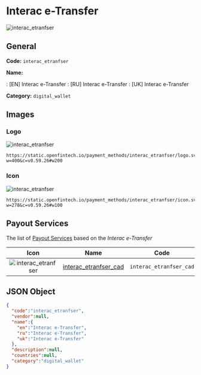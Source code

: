 
# Interac e-Transfer 
![interac_etranfser](https://static.openfintech.io/payment_methods/interac_etranfser/logo.svg?w=400&c=v0.59.26#w200)  

## General 
**Code:** `interac_etranfser` 
 
**Name:** 
 
:	[EN] Interac e-Transfer 
:	[RU] Interac e-Transfer 
:	[UK] Interac e-Transfer 
 
**Category:** `digital_wallet` 
 

## Images 

### Logo 
![interac_etranfser](https://static.openfintech.io/payment_methods/interac_etranfser/logo.svg?w=400&c=v0.59.26#w200)  

```
https://static.openfintech.io/payment_methods/interac_etranfser/logo.svg?w=400&c=v0.59.26#w200
```  

### Icon 
![interac_etranfser](https://static.openfintech.io/payment_methods/interac_etranfser/icon.svg?w=278&c=v0.59.26#w100)  

```
https://static.openfintech.io/payment_methods/interac_etranfser/icon.svg?w=278&c=v0.59.26#w100
```  

## Payout Services 
 
The list of [Payout Services](/payout-services/) based on the _Interac e-Transfer_ 

|Icon|Name|Code| 
|:---:|:---:|:---:| 
|![interac_etranfser](https://static.openfintech.io/payout_methods/interac_etranfser/icon.svg?w=278&c=v0.59.26#w40) |[interac_etranfser_cad](/payout-services/interac_etranfser_cad/)|`interac_etranfser_cad`| 
 

## JSON Object 

```json
{
  "code":"interac_etranfser",
  "vendor":null,
  "name":{
    "en":"Interac e-Transfer",
    "ru":"Interac e-Transfer",
    "uk":"Interac e-Transfer"
  },
  "description":null,
  "countries":null,
  "category":"digital_wallet"
}
```  
